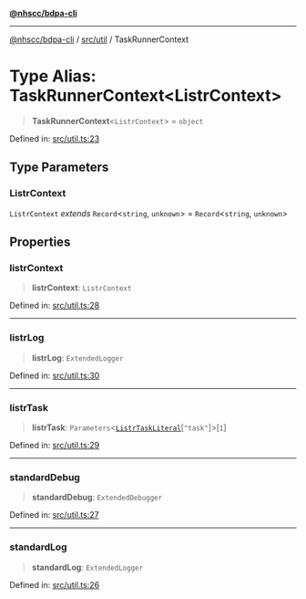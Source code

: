 [**@nhscc/bdpa-cli**](../../../README.md)

***

[@nhscc/bdpa-cli](../../../README.md) / [src/util](../README.md) / TaskRunnerContext

# Type Alias: TaskRunnerContext\<ListrContext\>

> **TaskRunnerContext**\<`ListrContext`\> = `object`

Defined in: [src/util.ts:23](https://github.com/nhscc/bdpa-cli/blob/c8a325cdd3d6bbbd34604fbd2249eb233fe4776a/src/util.ts#L23)

## Type Parameters

### ListrContext

`ListrContext` *extends* `Record`\<`string`, `unknown`\> = `Record`\<`string`, `unknown`\>

## Properties

### listrContext

> **listrContext**: `ListrContext`

Defined in: [src/util.ts:28](https://github.com/nhscc/bdpa-cli/blob/c8a325cdd3d6bbbd34604fbd2249eb233fe4776a/src/util.ts#L28)

***

### listrLog

> **listrLog**: `ExtendedLogger`

Defined in: [src/util.ts:30](https://github.com/nhscc/bdpa-cli/blob/c8a325cdd3d6bbbd34604fbd2249eb233fe4776a/src/util.ts#L30)

***

### listrTask

> **listrTask**: `Parameters`\<[`ListrTaskLiteral`](ListrTaskLiteral.md)\[`"task"`\]\>\[`1`\]

Defined in: [src/util.ts:29](https://github.com/nhscc/bdpa-cli/blob/c8a325cdd3d6bbbd34604fbd2249eb233fe4776a/src/util.ts#L29)

***

### standardDebug

> **standardDebug**: `ExtendedDebugger`

Defined in: [src/util.ts:27](https://github.com/nhscc/bdpa-cli/blob/c8a325cdd3d6bbbd34604fbd2249eb233fe4776a/src/util.ts#L27)

***

### standardLog

> **standardLog**: `ExtendedLogger`

Defined in: [src/util.ts:26](https://github.com/nhscc/bdpa-cli/blob/c8a325cdd3d6bbbd34604fbd2249eb233fe4776a/src/util.ts#L26)
